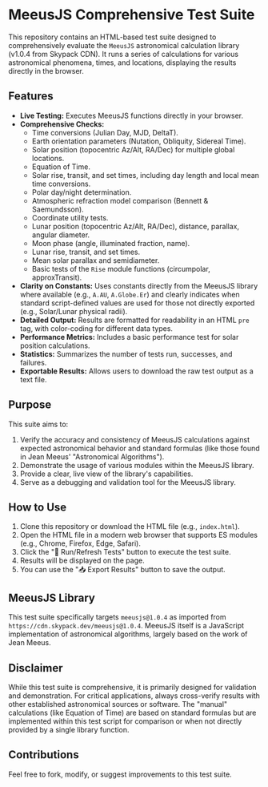 # MeeusJS Comprehensive Test Suite

This repository contains an HTML-based test suite designed to comprehensively evaluate the `MeeusJS` astronomical calculation library (v1.0.4 from Skypack CDN). It runs a series of calculations for various astronomical phenomena, times, and locations, displaying the results directly in the browser.

## Features

*   **Live Testing:** Executes MeeusJS functions directly in your browser.
*   **Comprehensive Checks:**
    *   Time conversions (Julian Day, MJD, DeltaT).
    *   Earth orientation parameters (Nutation, Obliquity, Sidereal Time).
    *   Solar position (topocentric Az/Alt, RA/Dec) for multiple global locations.
    *   Equation of Time.
    *   Solar rise, transit, and set times, including day length and local mean time conversions.
    *   Polar day/night determination.
    *   Atmospheric refraction model comparison (Bennett & Saemundsson).
    *   Coordinate utility tests.
    *   Lunar position (topocentric Az/Alt, RA/Dec), distance, parallax, angular diameter.
    *   Moon phase (angle, illuminated fraction, name).
    *   Lunar rise, transit, and set times.
    *   Mean solar parallax and semidiameter.
    *   Basic tests of the `Rise` module functions (circumpolar, approxTransit).
*   **Clarity on Constants:** Uses constants directly from the MeeusJS library where available (e.g., `A.AU`, `A.Globe.Er`) and clearly indicates when standard script-defined values are used for those not directly exported (e.g., Solar/Lunar physical radii).
*   **Detailed Output:** Results are formatted for readability in an HTML `pre` tag, with color-coding for different data types.
*   **Performance Metrics:** Includes a basic performance test for solar position calculations.
*   **Statistics:** Summarizes the number of tests run, successes, and failures.
*   **Exportable Results:** Allows users to download the raw test output as a text file.

## Purpose

This suite aims to:
1.  Verify the accuracy and consistency of MeeusJS calculations against expected astronomical behavior and standard formulas (like those found in Jean Meeus' "Astronomical Algorithms").
2.  Demonstrate the usage of various modules within the MeeusJS library.
3.  Provide a clear, live view of the library's capabilities.
4.  Serve as a debugging and validation tool for the MeeusJS library.

## How to Use

1.  Clone this repository or download the HTML file (e.g., `index.html`).
2.  Open the HTML file in a modern web browser that supports ES modules (e.g., Chrome, Firefox, Edge, Safari).
3.  Click the "🔄 Run/Refresh Tests" button to execute the test suite.
4.  Results will be displayed on the page.
5.  You can use the "📥 Export Results" button to save the output.

## MeeusJS Library

This test suite specifically targets `meeusjs@1.0.4` as imported from `https://cdn.skypack.dev/meeusjs@1.0.4`. MeeusJS itself is a JavaScript implementation of astronomical algorithms, largely based on the work of Jean Meeus.

## Disclaimer

While this test suite is comprehensive, it is primarily designed for validation and demonstration. For critical applications, always cross-verify results with other established astronomical sources or software. The "manual" calculations (like Equation of Time) are based on standard formulas but are implemented within this test script for comparison or when not directly provided by a single library function.

## Contributions

Feel free to fork, modify, or suggest improvements to this test suite.